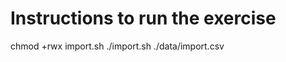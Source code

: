 Instructions to run the exercise
=================================

chmod +rwx import.sh
./import.sh ./data/import.csv

